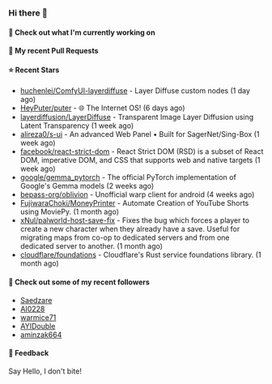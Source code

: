 ### Hi there 👋

#### 👷 Check out what I'm currently working on

#### 🔨 My recent Pull Requests


#### ⭐ Recent Stars

- [huchenlei/ComfyUI-layerdiffuse](https://github.com/huchenlei/ComfyUI-layerdiffuse) - Layer Diffuse custom nodes (1 day ago)
- [HeyPuter/puter](https://github.com/HeyPuter/puter) - 🌐 The Internet OS! (6 days ago)
- [layerdiffusion/LayerDiffuse](https://github.com/layerdiffusion/LayerDiffuse) - Transparent Image Layer Diffusion using Latent Transparency (1 week ago)
- [alireza0/s-ui](https://github.com/alireza0/s-ui) - An advanced Web Panel • Built for SagerNet/Sing-Box (1 week ago)
- [facebook/react-strict-dom](https://github.com/facebook/react-strict-dom) - React Strict DOM (RSD) is a subset of React DOM, imperative DOM, and CSS that supports web and native targets (1 week ago)
- [google/gemma_pytorch](https://github.com/google/gemma_pytorch) - The official PyTorch implementation of Google&#39;s Gemma models (2 weeks ago)
- [bepass-org/oblivion](https://github.com/bepass-org/oblivion) - Unofficial warp client for android (4 weeks ago)
- [FujiwaraChoki/MoneyPrinter](https://github.com/FujiwaraChoki/MoneyPrinter) - Automate Creation of YouTube Shorts using MoviePy. (1 month ago)
- [xNul/palworld-host-save-fix](https://github.com/xNul/palworld-host-save-fix) - Fixes the bug which forces a player to create a new character when they already have a save. Useful for migrating maps from co-op to dedicated servers and from one dedicated server to another. (1 month ago)
- [cloudflare/foundations](https://github.com/cloudflare/foundations) - Cloudflare&#39;s Rust service foundations library. (1 month ago)

#### 👯 Check out some of my recent followers

- [Saedzare](https://github.com/Saedzare)
- [AI0228](https://github.com/AI0228)
- [warmice71](https://github.com/warmice71)
- [AYIDouble](https://github.com/AYIDouble)
- [aminzak664](https://github.com/aminzak664)

#### 💬 Feedback

Say Hello, I don't bite!